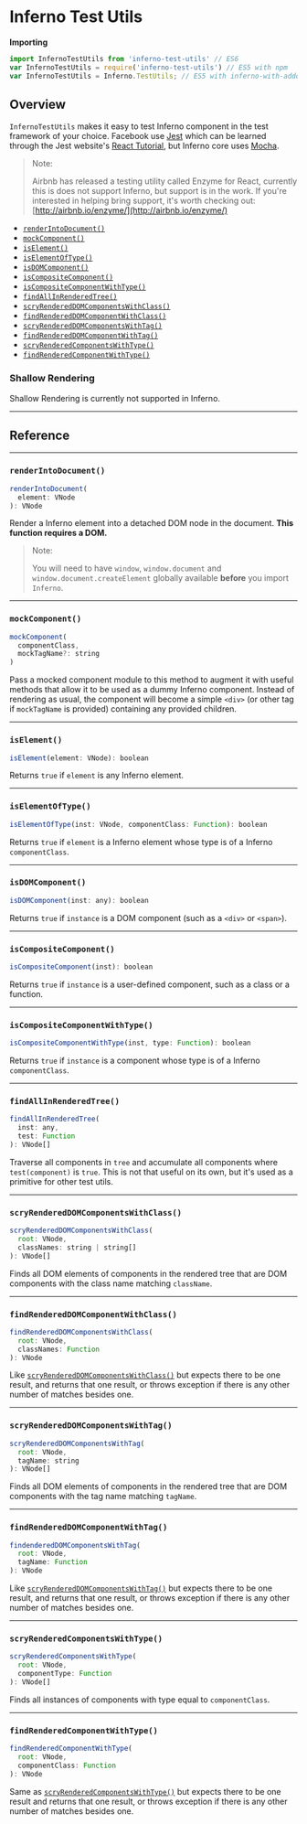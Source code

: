 # Inferno Test Utils

**Importing**

```javascript
import InfernoTestUtils from 'inferno-test-utils' // ES6
var InfernoTestUtils = require('inferno-test-utils') // ES5 with npm
var InfernoTestUtils = Inferno.TestUtils; // ES5 with inferno-with-addons.js
```

## Overview

`InfernoTestUtils` makes it easy to test Inferno component in the test framework of your choice. Facebook use [Jest](https://facebook.github.io/jest/) which can be learned through the Jest website's [React Tutorial](http://facebook.github.io/jest/docs/tutorial-react.html#content), but Inferno core uses [Mocha](https://www.mochajs.org).

> Note:
>
> Airbnb has released a testing utility called Enzyme for React, currently this is does not support Inferno, but support is in the work. If you're interested in helping bring support, it's worth checking out: [http://airbnb.io/enzyme/](http://airbnb.io/enzyme/)

 - [`renderIntoDocument()`](#renderintodocument)
 - [`mockComponent()`](#mockcomponent)
 - [`isElement()`](#iselement)
 - [`isElementOfType()`](#iselementoftype)
 - [`isDOMComponent()`](#isdomcomponent)
 - [`isCompositeComponent()`](#iscompositecomponent)
 - [`isCompositeComponentWithType()`](#iscompositecomponentwithtype)
 - [`findAllInRenderedTree()`](#findallinrenderedtree)
 - [`scryRenderedDOMComponentsWithClass()`](#scryrendereddomcomponentswithclass)
 - [`findRenderedDOMComponentWithClass()`](#findrendereddomcomponentwithclass)
 - [`scryRenderedDOMComponentsWithTag()`](#scryrendereddomcomponentswithtag)
 - [`findRenderedDOMComponentWithTag()`](#findrendereddomcomponentwithtag)
 - [`scryRenderedComponentsWithType()`](#scryrenderedcomponentswithtype)
 - [`findRenderedComponentWithType()`](#findrenderedcomponentwithtype)

### Shallow Rendering

Shallow Rendering is currently not supported in Inferno. 

* * *

## Reference

* * *

### `renderIntoDocument()`

```javascript
renderIntoDocument(
  element: VNode
): VNode
```

Render a Inferno element into a detached DOM node in the document. **This function requires a DOM.**

> Note:
>
> You will need to have `window`, `window.document` and `window.document.createElement` globally available **before** you import `Inferno`.

* * *

### `mockComponent()`

```javascript
mockComponent(
  componentClass,
  mockTagName?: string
)
```

Pass a mocked component module to this method to augment it with useful methods that allow it to be used as a dummy Inferno component. Instead of rendering as usual, the component will become a simple `<div>` (or other tag if `mockTagName` is provided) containing any provided children.

* * *

### `isElement()`

```javascript
isElement(element: VNode): boolean
```

Returns `true` if `element` is any Inferno element.

* * *

### `isElementOfType()`

```javascript
isElementOfType(inst: VNode, componentClass: Function): boolean
```

Returns `true` if `element` is a Inferno element whose type is of a Inferno `componentClass`.

* * *

### `isDOMComponent()`

```javascript
isDOMComponent(inst: any): boolean
```

Returns `true` if `instance` is a DOM component (such as a `<div>` or `<span>`).

* * *

### `isCompositeComponent()`

```javascript
isCompositeComponent(inst): boolean
```

Returns `true` if `instance` is a user-defined component, such as a class or a function.

* * *

### `isCompositeComponentWithType()`

```javascript
isCompositeComponentWithType(inst, type: Function): boolean
```

Returns `true` if `instance` is a component whose type is of a Inferno `componentClass`.

* * *

### `findAllInRenderedTree()`

```javascript
findAllInRenderedTree(
  inst: any,
  test: Function
): VNode[]
```

Traverse all components in `tree` and accumulate all components where `test(component)` is `true`. This is not that useful on its own, but it's used as a primitive for other test utils.

* * *

### `scryRenderedDOMComponentsWithClass()`

```javascript
scryRenderedDOMComponentsWithClass(
  root: VNode,
  classNames: string | string[]
): VNode[]
```

Finds all DOM elements of components in the rendered tree that are DOM components with the class name matching `className`.

* * *

### `findRenderedDOMComponentWithClass()`

```javascript
findRenderedDOMComponentsWithClass(
  root: VNode,
  classNames: Function
): VNode
```

Like [`scryRenderedDOMComponentsWithClass()`](#scryrendereddomcomponentswithclass) but expects there to be one result, and returns that one result, or throws exception if there is any other number of matches besides one.

* * *

### `scryRenderedDOMComponentsWithTag()`

```javascript
scryRenderedDOMComponentsWithTag(
  root: VNode, 
  tagName: string
): VNode[]
```

Finds all DOM elements of components in the rendered tree that are DOM components with the tag name matching `tagName`.

* * *

### `findRenderedDOMComponentWithTag()`

```javascript
findenderedDOMComponentsWithTag(
  root: VNode,
  tagName: Function
): VNode
```

Like [`scryRenderedDOMComponentsWithTag()`](#scryrendereddomcomponentswithtag) but expects there to be one result, and returns that one result, or throws exception if there is any other number of matches besides one.

* * *

### `scryRenderedComponentsWithType()`

```javascript
scryRenderedComponentsWithType(
  root: VNode,
  componentType: Function
): VNode[]
```

Finds all instances of components with type equal to `componentClass`.

* * *

### `findRenderedComponentWithType()`

```javascript
findRenderedComponentWithType(
  root: VNode,
  componentClass: Function
): VNode
```

Same as [`scryRenderedComponentsWithType()`](#scryrenderedcomponentswithtype) but expects there to be one result and returns that one result, or throws exception if there is any other number of matches besides one.
